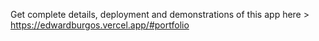 Get complete details, deployment and demonstrations of this app here > https://edwardburgos.vercel.app/#portfolio
